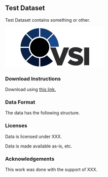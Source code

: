 ## Test Dataset

Test Dataset contains something or other.

![this is an overview image](/img/logo_small.png)

### Download Instructions

Download using [this link.](https://lmgtfy.app/?q=todo)

### Data Format

The data has the following structure.

### Licenses

Data is licensed under XXX.

Data is made available as-is, etc.

### Acknowledgements

This work was done with the support of XXX.
